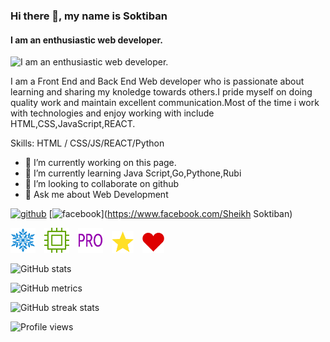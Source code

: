 ### Hi there 👋, my name is Soktiban
#### I am an enthusiastic web developer.
![I am an enthusiastic web developer.](https://scontent.fdac90-1.fna.fbcdn.net/v/t39.30808-6/327966001_698135955286079_9024693249455425288_n.jpg?stp=dst-jpg_p720x720&_nc_cat=107&ccb=1-7&_nc_sid=e3f864&_nc_ohc=KHt5d-s8lQgAX9-ZLyp&_nc_ht=scontent.fdac90-1.fna&oh=00_AfD9mH6W-hNWWz3pMZJkmA8yt0niFjwoYnYJgQ7OGyi9mQ&oe=63E436E4)

I am a Front End and Back End Web developer who is passionate about learning and sharing my knoledge towards others.I pride myself on doing quality work and maintain excellent communication.Most of the time i work with technologies and enjoy working with include HTML,CSS,JavaScript,REACT.

Skills: HTML / CSS/JS/REACT/Python

- 🔭 I’m currently working on this page. 
- 🌱 I’m currently learning Java Script,Go,Pythone,Rubi 
- 👯 I’m looking to collaborate on github 
- 💬 Ask me about Web Development 


[<img src='https://cdn.jsdelivr.net/npm/simple-icons@3.0.1/icons/github.svg' alt='github' height='40'>](https://github.com/Soktiban)  [<img src='https://cdn.jsdelivr.net/npm/simple-icons@3.0.1/icons/facebook.svg' alt='facebook' height='40'>](https://www.facebook.com/Sheikh Soktiban)  

<a href='https://archiveprogram.github.com/'><img src='https://raw.githubusercontent.com/acervenky/animated-github-badges/master/assets/acbadge.gif' width='40' height='40'></a> <a href='https://docs.github.com/en/developers'><img src='https://raw.githubusercontent.com/acervenky/animated-github-badges/master/assets/devbadge.gif' width='40' height='40'></a> <a href='https://github.com/pricing'><img src='https://raw.githubusercontent.com/acervenky/animated-github-badges/master/assets/pro.gif' width='40' height='40'></a> <a href='https://stars.github.com/'><img src='https://raw.githubusercontent.com/acervenky/animated-github-badges/master/assets/starbadge.gif' width='35' height='35'></a> <a href='https://docs.github.com/en/github/supporting-the-open-source-community-with-github-sponsors'><img src='https://raw.githubusercontent.com/acervenky/animated-github-badges/master/assets/sponsorbadge.gif' width='35' height='35'></a> 

![GitHub stats](https://github-readme-stats.vercel.app/api?username=Soktiban&show_icons=true)  

![GitHub metrics](https://metrics.lecoq.io/Soktiban)  

![GitHub streak stats](https://streak-stats.demolab.com/?user=Soktiban)  

![Profile views](https://gpvc.arturio.dev/Soktiban)  
